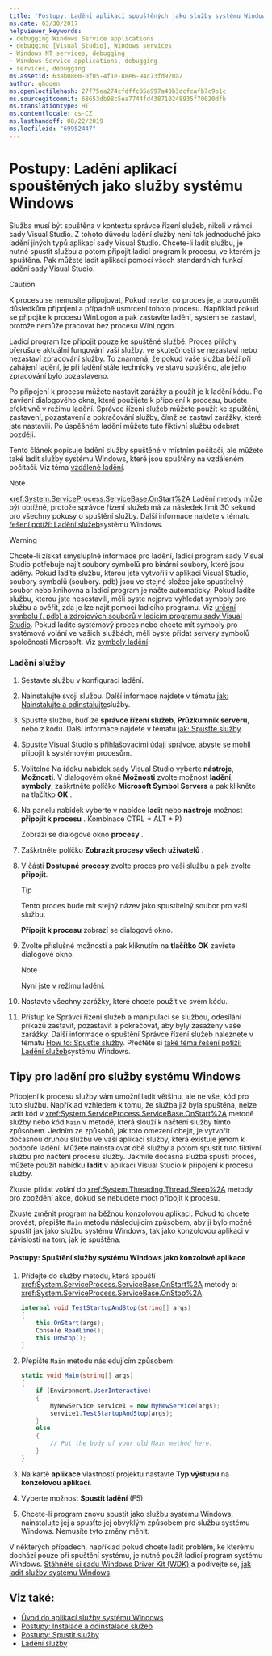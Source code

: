 ```yaml
---
title: 'Postupy: Ladění aplikací spouštěných jako služby systému Windows'
ms.date: 03/30/2017
helpviewer_keywords:
- debugging Windows Service applications
- debugging [Visual Studio], Windows services
- Windows NT services, debugging
- Windows Service applications, debugging
- services, debugging
ms.assetid: 63ab0800-0f05-4f1e-88e6-94c73fd920a2
author: ghogen
ms.openlocfilehash: 27f75ea274cfdffc85a997a40b3dcfcafb7c9b1c
ms.sourcegitcommit: 68653db98c5ea7744fd438710248935f70020dfb
ms.translationtype: HT
ms.contentlocale: cs-CZ
ms.lasthandoff: 08/22/2019
ms.locfileid: "69952447"
---
```

# <a name="how-to-debug-windows-service-applications"></a>Postupy: Ladění aplikací spouštěných jako služby systému Windows
Služba musí být spuštěna v kontextu správce řízení služeb, nikoli v rámci sady Visual Studio. Z tohoto důvodu ladění služby není tak jednoduché jako ladění jiných typů aplikací sady Visual Studio. Chcete-li ladit službu, je nutné spustit službu a potom připojit ladicí program k procesu, ve kterém je spuštěna. Pak můžete ladit aplikaci pomocí všech standardních funkcí ladění sady Visual Studio.  
  
> [!CAUTION]
>  K procesu se nemusíte připojovat, Pokud nevíte, co proces je, a porozumět důsledkům připojení a případně usmrcení tohoto procesu. Například pokud se připojíte k procesu WinLogon a pak zastavíte ladění, systém se zastaví, protože nemůže pracovat bez procesu WinLogon.  
  
 Ladicí program lze připojit pouze ke spuštěné službě. Proces přílohy přerušuje aktuální fungování vaší služby. ve skutečnosti se nezastaví nebo nezastaví zpracování služby. To znamená, že pokud vaše služba běží při zahájení ladění, je při ladění stále technicky ve stavu spuštěno, ale jeho zpracování bylo pozastaveno.  
  
 Po připojení k procesu můžete nastavit zarážky a použít je k ladění kódu. Po zavření dialogového okna, které použijete k připojení k procesu, budete efektivně v režimu ladění. Správce řízení služeb můžete použít ke spuštění, zastavení, pozastavení a pokračování služby, čímž se zastaví zarážky, které jste nastavili. Po úspěšném ladění můžete tuto fiktivní službu odebrat později.  
  
 Tento článek popisuje ladění služby spuštěné v místním počítači, ale můžete také ladit služby systému Windows, které jsou spuštěny na vzdáleném počítači. Viz téma [vzdálené ladění](/visualstudio/debugger/debug-installed-app-package).  
  
> [!NOTE]
> <xref:System.ServiceProcess.ServiceBase.OnStart%2A> Ladění metody může být obtížné, protože správce řízení služeb má za následek limit 30 sekund pro všechny pokusy o spuštění služby. Další informace najdete v tématu [řešení potíží: Ladění služeb](../../../docs/framework/windows-services/troubleshooting-debugging-windows-services.md)systému Windows.  
  
> [!WARNING]
>  Chcete-li získat smysluplné informace pro ladění, ladicí program sady Visual Studio potřebuje najít soubory symbolů pro binární soubory, které jsou laděny. Pokud ladíte službu, kterou jste vytvořili v aplikaci Visual Studio, soubory symbolů (soubory. pdb) jsou ve stejné složce jako spustitelný soubor nebo knihovna a ladicí program je načte automaticky. Pokud ladíte službu, kterou jste nesestavili, měli byste nejprve vyhledat symboly pro službu a ověřit, zda je lze najít pomocí ladicího programu. Viz [určení symbolu (. pdb) a zdrojových souborů v ladicím programu sady Visual Studio](/visualstudio/debugger/specify-symbol-dot-pdb-and-source-files-in-the-visual-studio-debugger). Pokud ladíte systémový proces nebo chcete mít symboly pro systémová volání ve vašich službách, měli byste přidat servery symbolů společnosti Microsoft. Viz [symboly ladění](/windows/desktop/DxTechArts/debugging-with-symbols).  
  
### <a name="to-debug-a-service"></a>Ladění služby  
  
1. Sestavte službu v konfiguraci ladění.  
  
2. Nainstalujte svoji službu. Další informace najdete v tématu [jak: Nainstalujte a odinstalujte](../../../docs/framework/windows-services/how-to-install-and-uninstall-services.md)služby.  
  
3. Spusťte službu, buď ze **správce řízení služeb**, **Průzkumník serveru**, nebo z kódu. Další informace najdete v tématu [jak: Spusťte služby](../../../docs/framework/windows-services/how-to-start-services.md).  
  
4. Spusťte Visual Studio s přihlašovacími údaji správce, abyste se mohli připojit k systémovým procesům.  
  
5. Volitelné Na řádku nabídek sady Visual Studio vyberte **nástroje**, **Možnosti**. V dialogovém okně **Možnosti** zvolte možnost **ladění**, **symboly**, zaškrtněte políčko **Microsoft Symbol Servers** a pak klikněte na tlačítko **OK** .  
  
6. Na panelu nabídek vyberte v nabídce **ladit** nebo **nástroje** možnost **připojit k procesu** . Kombinace CTRL + ALT + P)  
  
     Zobrazí se dialogové okno **procesy** .  
  
7. Zaškrtněte políčko **Zobrazit procesy všech uživatelů** .  
  
8. V části **Dostupné procesy** zvolte proces pro vaši službu a pak zvolte **připojit**.  
  
    > [!TIP]
    >  Tento proces bude mít stejný název jako spustitelný soubor pro vaši službu.  
  
     **Připojit k procesu** zobrazí se dialogové okno.  
  
9. Zvolte příslušné možnosti a pak kliknutím na **tlačítko OK** zavřete dialogové okno.  
  
    > [!NOTE]
    > Nyní jste v režimu ladění.  
  
10. Nastavte všechny zarážky, které chcete použít ve svém kódu.  
  
11. Přístup ke Správci řízení služeb a manipulaci se službou, odesílání příkazů zastavit, pozastavit a pokračovat, aby byly zasaženy vaše zarážky. Další informace o spuštění Správce řízení služeb naleznete v tématu [How to: Spusťte služby](../../../docs/framework/windows-services/how-to-start-services.md). Přečtěte si [také téma řešení potíží: Ladění služeb](../../../docs/framework/windows-services/troubleshooting-debugging-windows-services.md)systému Windows.  
  
## <a name="debugging-tips-for-windows-services"></a>Tipy pro ladění pro služby systému Windows  
 Připojení k procesu služby vám umožní ladit většinu, ale ne vše, kód pro tuto službu. Například vzhledem k tomu, že služba již byla spuštěna, nelze ladit kód v <xref:System.ServiceProcess.ServiceBase.OnStart%2A> metodě služby nebo kód `Main` v metodě, která slouží k načtení služby tímto způsobem. Jedním ze způsobů, jak toto omezení obejít, je vytvořit dočasnou druhou službu ve vaší aplikaci služby, která existuje jenom k podpoře ladění. Můžete nainstalovat obě služby a potom spustit tuto fiktivní službu pro načtení procesu služby. Jakmile dočasná služba spustí proces, můžete použít nabídku **ladit** v aplikaci Visual Studio k připojení k procesu služby.  
  
 Zkuste přidat volání do <xref:System.Threading.Thread.Sleep%2A> metody pro zpoždění akce, dokud se nebudete moct připojit k procesu.  
  
 Zkuste změnit program na běžnou konzolovou aplikaci. Pokud to chcete provést, přepište `Main` metodu následujícím způsobem, aby ji bylo možné spustit jak jako službu systému Windows, tak jako konzolovou aplikaci v závislosti na tom, jak je spuštěna.  
  
#### <a name="how-to-run-a-windows-service-as-a-console-application"></a>Postupy: Spuštění služby systému Windows jako konzolové aplikace  
  
1. Přidejte do služby metodu, která spouští <xref:System.ServiceProcess.ServiceBase.OnStart%2A> metody a: <xref:System.ServiceProcess.ServiceBase.OnStop%2A>  
  
    ```csharp  
    internal void TestStartupAndStop(string[] args)  
    {  
        this.OnStart(args);  
        Console.ReadLine();  
        this.OnStop();  
    }  
    ```  
  
2. Přepište `Main` metodu následujícím způsobem:  
  
    ```csharp  
    static void Main(string[] args)  
    {  
        if (Environment.UserInteractive)  
        {  
            MyNewService service1 = new MyNewService(args);  
            service1.TestStartupAndStop(args);  
        }  
        else  
        {  
            // Put the body of your old Main method here.  
        }  
    }
    ```  
  
3. Na kartě **aplikace** vlastností projektu nastavte **Typ výstupu** na **konzolovou aplikaci**.  
  
4. Vyberte možnost **Spustit ladění** (F5).  
  
5. Chcete-li program znovu spustit jako službu systému Windows, nainstalujte jej a spusťte jej obvyklým způsobem pro službu systému Windows. Nemusíte tyto změny měnit.  
  
 V některých případech, například pokud chcete ladit problém, ke kterému dochází pouze při spuštění systému, je nutné použít ladicí program systému Windows. [Stáhněte si sadu Windows Driver Kit (WDK)](/windows-hardware/drivers/download-the-wdk) a podívejte se, [jak ladit služby systému Windows](https://support.microsoft.com/kb/824344).  
  
## <a name="see-also"></a>Viz také:

- [Úvod do aplikací služby systému Windows](../../../docs/framework/windows-services/introduction-to-windows-service-applications.md)
- [Postupy: Instalace a odinstalace služeb](../../../docs/framework/windows-services/how-to-install-and-uninstall-services.md)
- [Postupy: Spustit služby](../../../docs/framework/windows-services/how-to-start-services.md)
- [Ladění služby](/windows/desktop/Services/debugging-a-service)
